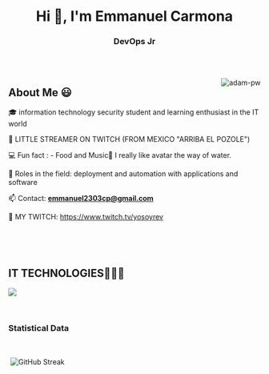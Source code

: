 <h1 align="center">Hi 👋, I'm Emmanuel Carmona</h1>
<h3 align="center">DevOps Jr</h3>

<br>


<br>

<p><img align="right" src="https://github.com/Adam-pw/Adam-pw/blob/main/animation_500_kxa883sd.gif" alt="adam-pw" /></p>

<h2>About Me 😃</h2>
<!--Intro start-->

<p align="left">
🎓 information technology security student and learning enthusiast in the IT world

🎥 LITTLE STREAMER ON TWITCH (FROM MEXICO "ARRIBA EL POZOLE")

💻 Fun fact : - Food and Music🎵 I really like avatar the way of water.

📝 Roles in the field: deployment and automation with applications and software

📫 Contact: **emmanuel2303cp@gmail.com**

🎥 MY TWITCH: https://www.twitch.tv/yosoyrev



<br>


</p>

<br>

<h2 >IT TECHNOLOGIES👨🏻‍💻</h2>
<!--tech stack icons-->
<p align="left">
  <a href="https://skillicons.dev">
    <img src="https://skillicons.dev/icons?i=docker,kubernetes,vscode,linux,git,github,githubactions,python,aws,gitlab,jenkins,bash,heroku,vercel,netlify" />
  </a>
</p>
<br>

<h3>Statistical Data </h3>
<br>

<p>&nbsp;<img align="center" src="https://streak-stats.demolab.com?user=YoSoyRev&theme=monokai" alt="GitHub Streak"/></p>

<br>




      


